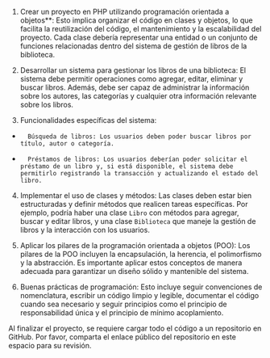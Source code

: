 1. Crear un proyecto en PHP utilizando programación orientada a objetos**: Esto implica organizar el código en clases y objetos, lo que facilita la reutilización del código, el mantenimiento y la escalabilidad del proyecto. Cada clase debería representar una entidad o un conjunto de funciones relacionadas dentro del sistema de gestión de libros de la biblioteca.

 

2. Desarrollar un sistema para gestionar los libros de una biblioteca: El sistema debe permitir operaciones como agregar, editar, eliminar y buscar libros. Además, debe ser capaz de administrar la información sobre los autores, las categorías y cualquier otra información relevante sobre los libros.

 

3. Funcionalidades específicas del sistema:

-       Búsqueda de libros: Los usuarios deben poder buscar libros por título, autor o categoría.

-       Préstamos de libros: Los usuarios deberían poder solicitar el préstamo de un libro y, si está disponible, el sistema debe permitirlo registrando la transacción y actualizando el estado del libro.

 

4. Implementar el uso de clases y métodos: Las clases deben estar bien estructuradas y definir métodos que realicen tareas específicas. Por ejemplo, podría haber una clase `Libro` con métodos para agregar, buscar y editar libros, y una clase `Biblioteca` que maneje la gestión de libros y la interacción con los usuarios.

 

5. Aplicar los pilares de la programación orientada a objetos (POO): Los pilares de la POO incluyen la encapsulación, la herencia, el polimorfismo y la abstracción. Es importante aplicar estos conceptos de manera adecuada para garantizar un diseño sólido y mantenible del sistema.

 

6. Buenas prácticas de programación: Esto incluye seguir convenciones de nomenclatura, escribir un código limpio y legible, documentar el código cuando sea necesario y seguir principios como el principio de responsabilidad única y el principio de mínimo acoplamiento.

Al finalizar el proyecto, se requiere cargar todo el código a un repositorio en GitHub. Por favor, comparta el enlace público del repositorio en este espacio para su revisión.